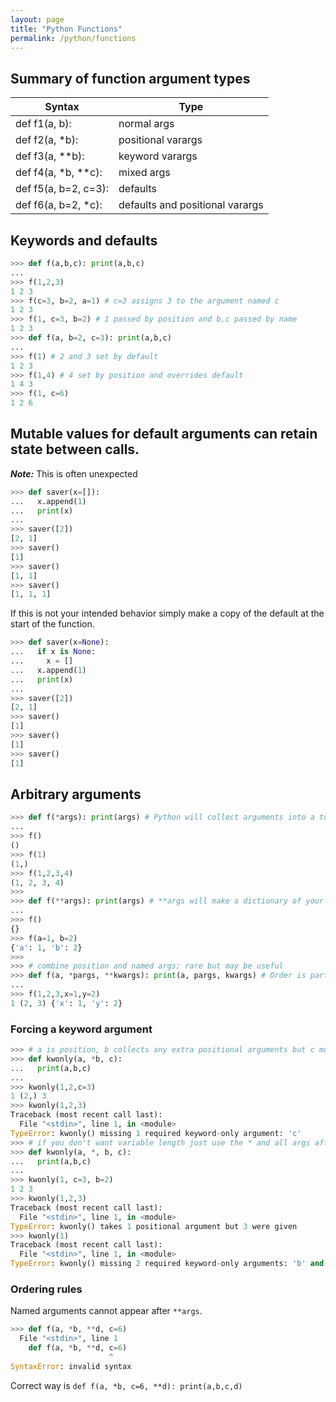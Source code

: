 ```yaml
---
layout: page
title: "Python Functions"
permalink: /python/functions
---
```


## Summary of function argument types

| Syntax | Type |
| ------ | ---- |
| def f1(a, b): | normal args |
| def f2(a, *b): | positional varargs |
| def f3(a, **b): | keyword varargs |
| def f4(a, *b, **c): | mixed args |
| def f5(a, b=2, c=3): | defaults |
| def f6(a, b=2, *c): | defaults and positional varargs |

## Keywords and defaults

```python
>>> def f(a,b,c): print(a,b,c)
... 
>>> f(1,2,3)
1 2 3
>>> f(c=3, b=2, a=1) # c=3 assigns 3 to the argument named c
1 2 3
>>> f(1, c=3, b=2) # 1 passed by position and b,c passed by name
1 2 3
>>> def f(a, b=2, c=3): print(a,b,c)
... 
>>> f(1) # 2 and 3 set by default
1 2 3
>>> f(1,4) # 4 set by position and overrides default
1 4 3
>>> f(1, c=6)
1 2 6
```

## Mutable values for default arguments can retain state between calls.

***Note:*** This is often unexpected

```python
>>> def saver(x=[]):
...   x.append(1)
...   print(x)
...
>>> saver([2])
[2, 1]
>>> saver()
[1]
>>> saver()
[1, 1]
>>> saver()
[1, 1, 1]
```

If this is not your intended behavior simply make a copy of the default at the start of the function.

```python
>>> def saver(x=None):
...   if x is None:
...     x = []
...   x.append(1)
...   print(x)
...
>>> saver([2])
[2, 1]
>>> saver()
[1]
>>> saver()
[1]
>>> saver()
[1]
```

## Arbitrary arguments

```python
>>> def f(*args): print(args) # Python will collect arguments into a tuple and assign that tuple to args
...
>>> f()
()
>>> f(1)
(1,)
>>> f(1,2,3,4)
(1, 2, 3, 4)
>>>
>>> def f(**args): print(args) # **args will make a dictionary of your args. Works with named args only.
...
>>> f()
{}
>>> f(a=1, b=2)
{'a': 1, 'b': 2}
>>>
>>> # combine position and named args; rare but may be useful
>>> def f(a, *pargs, **kwargs): print(a, pargs, kwargs) # Order is part of syntax.  First names then positional or named args if using both or named.
...
>>> f(1,2,3,x=1,y=2)
1 (2, 3) {'x': 1, 'y': 2}
```

### Forcing a keyword argument

```python
>>> # a is position, b collects any extra positional arguments but c must be passed by named arg.
>>> def kwonly(a, *b, c):
...   print(a,b,c)
...
>>> kwonly(1,2,c=3)
1 (2,) 3
>>> kwonly(1,2,3)
Traceback (most recent call last):
  File "<stdin>", line 1, in <module>
TypeError: kwonly() missing 1 required keyword-only argument: 'c'
>>> # if you don't want variable length just use the * and all args after start must be keyword based.
>>> def kwonly(a, *, b, c):
...   print(a,b,c)
...
>>> kwonly(1, c=3, b=2)
1 2 3
>>> kwonly(1,2,3)
Traceback (most recent call last):
  File "<stdin>", line 1, in <module>
TypeError: kwonly() takes 1 positional argument but 3 were given
>>> kwonly(1)
Traceback (most recent call last):
  File "<stdin>", line 1, in <module>
TypeError: kwonly() missing 2 required keyword-only arguments: 'b' and 'c'
```

### Ordering rules

Named arguments cannot appear after `**args`.

```python
>>> def f(a, *b, **d, c=6)
  File "<stdin>", line 1
    def f(a, *b, **d, c=6)
                      ^
SyntaxError: invalid syntax
```

Correct way is `def f(a, *b, c=6, **d): print(a,b,c,d)`